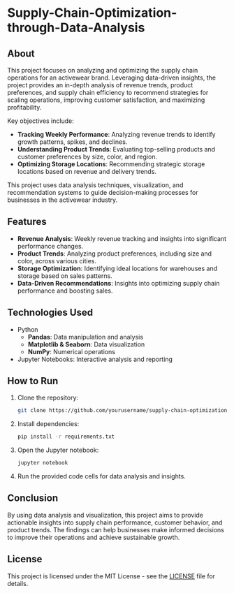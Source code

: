 # Supply-Chain-Optimization-through-Data-Analysis

## About

This project focuses on analyzing and optimizing the supply chain operations for an activewear brand. Leveraging data-driven insights, the project provides an in-depth analysis of revenue trends, product preferences, and supply chain efficiency to recommend strategies for scaling operations, improving customer satisfaction, and maximizing profitability.

Key objectives include:
- **Tracking Weekly Performance**: Analyzing revenue trends to identify growth patterns, spikes, and declines.
- **Understanding Product Trends**: Evaluating top-selling products and customer preferences by size, color, and region.
- **Optimizing Storage Locations**: Recommending strategic storage locations based on revenue and delivery trends.

This project uses data analysis techniques, visualization, and recommendation systems to guide decision-making processes for businesses in the activewear industry.

## Features

- **Revenue Analysis**: Weekly revenue tracking and insights into significant performance changes.
- **Product Trends**: Analyzing product preferences, including size and color, across various cities.
- **Storage Optimization**: Identifying ideal locations for warehouses and storage based on sales patterns.
- **Data-Driven Recommendations**: Insights into optimizing supply chain performance and boosting sales.
  
## Technologies Used

- Python
  - **Pandas**: Data manipulation and analysis
  - **Matplotlib & Seaborn**: Data visualization
  - **NumPy**: Numerical operations
- Jupyter Notebooks: Interactive analysis and reporting

## How to Run

1. Clone the repository:
    ```bash
    git clone https://github.com/yourusername/supply-chain-optimization-data-analysis.git
    ```

2. Install dependencies:
    ```bash
    pip install -r requirements.txt
    ```

3. Open the Jupyter notebook:
    ```bash
    jupyter notebook
    ```

4. Run the provided code cells for data analysis and insights.

## Conclusion

By using data analysis and visualization, this project aims to provide actionable insights into supply chain performance, customer behavior, and product trends. The findings can help businesses make informed decisions to improve their operations and achieve sustainable growth.

## License

This project is licensed under the MIT License - see the [LICENSE](LICENSE) file for details.
